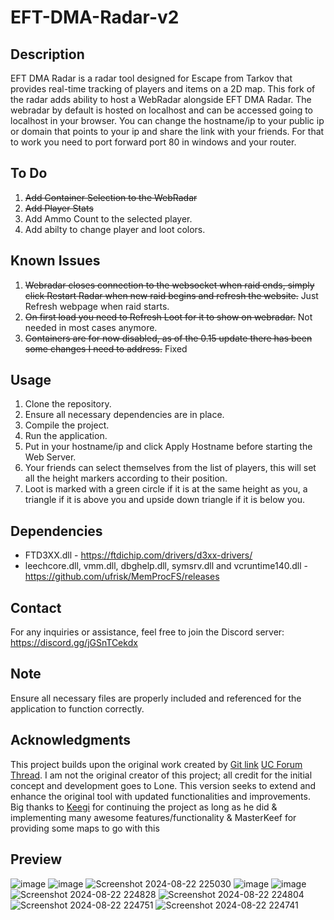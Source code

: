 


# EFT-DMA-Radar-v2

## Description
EFT DMA Radar is a radar tool designed for Escape from Tarkov that provides real-time tracking of players and items on a 2D map. This fork of the radar adds ability to host a WebRadar alongside EFT DMA Radar. The webradar by default is hosted on localhost and can be accessed going to localhost in your browser. You can change the hostname/ip to your public ip or domain that points to your ip and share the link with your friends. For that to work you need to port forward port 80 in windows and your router.

## To Do
1. ~~Add Container Selection to the WebRadar~~
2. ~~Add Player Stats~~
3. Add Ammo Count to the selected player.
4. Add abilty to change player and loot colors.


## Known Issues
1. ~~Webradar closes connection to the websocket when raid ends, simply click Restart Radar when new raid begins and refresh the website.~~ Just Refresh webpage when raid starts.
2. ~~On first load you need to Refresh Loot for it to show on webradar.~~ Not needed in most cases anymore.
3. ~~Containers are for now disabled, as of the 0.15 update there has been some changes I need to address.~~ Fixed
   
## Usage
1. Clone the repository.
2. Ensure all necessary dependencies are in place.
3. Compile the project.
4. Run the application.
5. Put in your hostname/ip and click Apply Hostname before starting the Web Server.
6. Your friends can select themselves from the list of players, this will set all the height markers according to their position.
7. Loot is marked with a green circle if it is at the same height as you, a triangle if it is above you and upside down triangle if it is below you.

## Dependencies
- FTD3XX.dll - https://ftdichip.com/drivers/d3xx-drivers/
- leechcore.dll, vmm.dll, dbghelp.dll, symsrv.dll and vcruntime140.dll - https://github.com/ufrisk/MemProcFS/releases

## Contact
For any inquiries or assistance, feel free to join the Discord server: https://discord.gg/jGSnTCekdx

## Note
Ensure all necessary files are properly included and referenced for the application to function correctly.

## Acknowledgments
This project builds upon the original work created by [Git link](https://github.com/6b45/eft-dma-radar-1) [UC Forum Thread](https://www.unknowncheats.me/forum/escape-from-tarkov/482418-2d-map-dma-radar-wip.html). I am not the original creator of this project; all credit for the initial concept and development goes to Lone. This version seeks to extend and enhance the original tool with updated functionalities and improvements. Big thanks to [Keegi](https://github.com/HuiTeab/) for continuing the project as long as he did & implementing many awesome features/functionality & MasterKeef for providing some maps to go with this

## Preview
![image](https://github.com/xx0m/EFT-DMA-Radar-v2/assets/63579245/9e55038f-8095-4680-9d3f-b14f44046276)
![image](https://github.com/xx0m/EFT-DMA-Radar-v2/assets/63579245/7a1f9f18-6373-4386-bd42-6666c04aa9f3)
![Screenshot 2024-08-22 225030](https://github.com/user-attachments/assets/8707f371-95a6-4b12-9dc9-600f36094128)
![image](https://github.com/xx0m/EFT-DMA-Radar-v2/assets/63579245/910ab73b-c633-4dc8-9753-a0f74b34b976)
![image](https://github.com/xx0m/EFT-DMA-Radar-v2/assets/63579245/9c7c5388-9e9b-4895-bd3a-2c8e137d17e6)
![Screenshot 2024-08-22 224828](https://github.com/user-attachments/assets/c50dae4b-ee1f-4970-b2d6-1a85638fcc70)
![Screenshot 2024-08-22 224804](https://github.com/user-attachments/assets/24984699-579d-48a5-92e9-6b66754d903e)
![Screenshot 2024-08-22 224751](https://github.com/user-attachments/assets/297c8847-4402-4434-a343-e4c50d842c23)
![Screenshot 2024-08-22 224741](https://github.com/user-attachments/assets/dd971770-cd78-48dd-85ec-ba29a3f42219)
